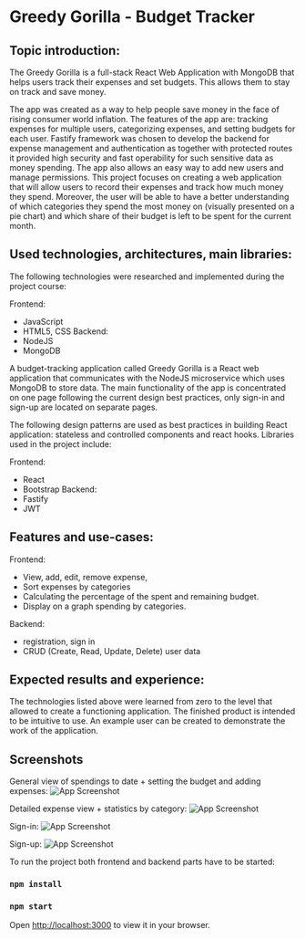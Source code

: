 
# Greedy Gorilla - Budget Tracker

## Topic introduction:
The Greedy Gorilla is a full-stack React Web Application with MongoDB that helps users track their expenses and set budgets. This allows them to stay on track and save money.

The app was created as a way to help people save money in the face of rising consumer world inflation. The features of the app are: tracking expenses for multiple users, categorizing expenses, and setting budgets for each user. Fastify framework was chosen to develop the backend for expense management and authentication as together with protected routes it provided high security and fast operability for such sensitive data as money spending. The app also allows an easy way to add new users and manage permissions. This project focuses on creating a web application that will allow users to record their expenses and track how much money they spend. Moreover, the user will be able to have a better understanding of which categories they spend the most money on (visually presented on a pie chart) and which share of their budget is left to be spent for the current month.
## Used technologies, architectures, main libraries:
The following technologies were researched and implemented during the project course:

Frontend:
* JavaScript
* HTML5, CSS
Backend:
* NodeJS
* MongoDB

A budget-tracking application called Greedy Gorilla is a React web application that communicates with the NodeJS microservice which uses MongoDB to store data. The main functionality of the app is concentrated on one page following the current design best practices, only sign-in and sign-up are located on separate pages.

The following design patterns are used as best practices in building React application: stateless and controlled components and react hooks.
Libraries used in the project include:

Frontend:
* React
* Bootstrap
Backend:
* Fastify
* JWT
## Features and use-cases:
Frontend: 
* View, add, edit, remove expense,
* Sort expenses by categories
* Calculating the percentage of the spent and remaining budget. 
* Display on a graph spending by categories.

Backend: 
* registration, sign in
* CRUD (Create, Read, Update, Delete) user data 

## Expected results and experience:
The technologies listed above were learned from zero to the level that allowed to create a functioning application. The finished product is intended to be intuitive to use. An example user can be created to demonstrate the work of the application. 


## Screenshots
General view of spendings to date + setting the budget and adding expenses:
![App Screenshot](https://user-images.githubusercontent.com/36957053/169812106-8cee0d6f-51b9-40dc-aea3-04b592e0353c.png)

Detailed expense view + statistics by category:
![App Screenshot](https://user-images.githubusercontent.com/36957053/169812153-19617000-f2c7-4a0c-89ca-a7a24aa7ec24.png)

Sign-in:
![App Screenshot](https://user-images.githubusercontent.com/36957053/169812251-af7eb29f-7ea6-4004-b020-ea818ab19473.png)

Sign-up:
![App Screenshot](https://user-images.githubusercontent.com/36957053/169812287-fb78c9f4-94ce-4b05-94d3-fd9cf6efddff.png)

To run the project both frontend and backend parts have to be started:
### `npm install`
### `npm start`

Open [http://localhost:3000](http://localhost:3000) to view it in your browser.


